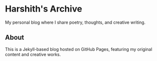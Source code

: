 # Harshith's Archive

My personal blog where I share poetry, thoughts, and creative writing.

## About

This is a Jekyll-based blog hosted on GitHub Pages, featuring my original content and creative works.
